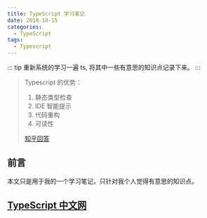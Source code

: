 ```yaml
---
title: TypeScript 学习笔记
date: 2018-10-15
categories:
  - TypeScript
tags:
  - Typescript
---
```


::: tip
重新系统的学习一遍 ts, 将其中一些有意思的知识点记录下来。
:::

<!-- more -->

> Typescript 的优势：
>
> 1. 静态类型检查
> 2. IDE 智能提示
> 3. 代码重构
> 4. 可读性
>
> [知乎回答](https://www.zhihu.com/question/28016252/answer/39056940)

## 前言

本文只是用于我的一个学习笔记，只针对我个人觉得有意思的知识点。

## [TypeScript 中文网](https://www.tslang.cn/docs/home.html)
